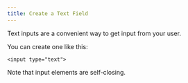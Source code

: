 ```yaml
---
title: Create a Text Field
---
```

Text inputs are a convenient way to get input from your user.

You can create one like this:

    <input type="text">

Note that input elements are self-closing.